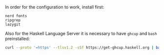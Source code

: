 In order for the configuration to work, install first:

```
nerd fonts
ripgrep
lazygit
```

Also for the Haskell Language Server it is necessary to have `ghcup` and `bash` preinstalled:

```sh
curl --proto '=https' --tlsv1.2 -sSf https://get-ghcup.haskell.org | bash
```

